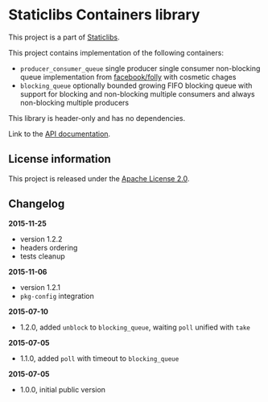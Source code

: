 Staticlibs Containers library
=============================

This project is a part of [Staticlibs](http://staticlibs.net/).

This project contains implementation of the following containers:

 - `producer_consumer_queue` single producer single consumer non-blocking queue implementation
from [facebook/folly](https://github.com/facebook/folly/blob/b75ef0a0af48766298ebcc946dd31fe0da5161e3/folly/ProducerConsumerQueue.h) with cosmetic chages
 - `blocking_queue` optionally bounded growing FIFO blocking queue with support for blocking and 
non-blocking multiple consumers and always non-blocking multiple producers

This library is header-only and has no dependencies.

Link to the [API documentation](http://staticlibs.github.io/staticlib_containers/docs/html/namespacestaticlib_1_1containers.html).

License information
-------------------

This project is released under the [Apache License 2.0](http://www.apache.org/licenses/LICENSE-2.0).

Changelog
---------

**2015-11-25**

 * version 1.2.2
 * headers ordering
 * tests cleanup

**2015-11-06**

 * version 1.2.1
 * `pkg-config` integration

**2015-07-10**

 * 1.2.0, added `unblock` to `blocking_queue`, waiting `poll` unified with `take`

**2015-07-05**

 * 1.1.0, added `poll` with timeout to `blocking_queue`

**2015-07-05**

 * 1.0.0, initial public version
